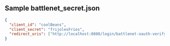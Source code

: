 ## Sample battlenet_secret.json

```json
{
  "client_id": "coolBeans",
  "client_secret": "frijolesFrios",
  "redirect_uris": ["http://localhost:8080/login/battlenet-oauth-verify", "https://muh-website/login/battlenet-oauth-verify"]
}
```
